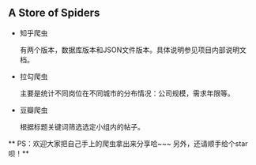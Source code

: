 A Store of Spiders
------

- 知乎爬虫

    有两个版本，数据库版本和JSON文件版本。具体说明参见项目内部说明文档。

- 拉勾爬虫

    主要是统计不同岗位在不同城市的分布情况：公司规模，需求年限等。

- 豆瓣爬虫

    根据标题关键词筛选选定小组内的帖子。

** PS：欢迎大家把自己手上的爬虫拿出来分享哈~~~ 另外，还请顺手给个star呗！**
